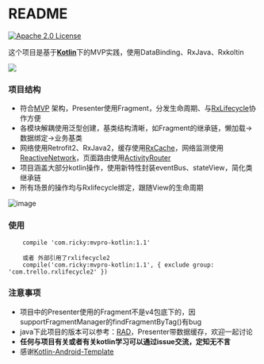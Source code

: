 # README

[![Apache 2.0 License](https://img.shields.io/badge/license-Apache%202.0-blue.svg?style=flat)](http://www.apache.org/licenses/LICENSE-2.0.html)

这个项目是基于[**Kotlin**](https://kotlinlang.org)下的MVP实践，使用DataBinding、RxJava、Rxkoltin

![](http://i.imgur.com/TeDm72X.png)

### 项目结构



- 符合[MVP](https://en.wikipedia.org/wiki/Model%E2%80%93view%E2%80%93presenter) 架构，Presenter使用Fragment，分发生命周期、与[RxLifecycle](https://github.com/trello/RxLifecycle "RxLifecycle")协作方便
- 各模块解耦使用泛型创建，基类结构清晰，如Fragment的继承链，懒加载->数据绑定->业务基类
- 网络使用Retrofit2、RxJava2，缓存使用[RxCache](https://github.com/VictorAlbertos/RxCache "RxCache")，网络监测使用[ReactiveNetwork](https://github.com/pwittchen/ReactiveNetwork "ReactiveNetwork")，页面路由使用[ActivityRouter](https://github.com/mzule/ActivityRouter "ActivityRouter")
- 项目涵盖大部分kotlin操作，使用新特性封装eventBus、stateView，简化类继承链
- 所有场景的操作均与Rxlifecycle绑定，跟随View的生命周期


![image](https://github.com/vihuela/Kotlin-mvpro/blob/master/gifdemo.gif ) 

### 使用

		compile 'com.ricky:mvpro-kotlin:1.1' 

		或者 外部引用了rxlifecycle2
		compile('com.ricky:mvpro-kotlin:1.1', { exclude group: 'com.trello.rxlifecycle2' })

### 注意事项

- 项目中的Presenter使用的Fragment不是v4包底下的，因supportFragmentManager的findFragmentByTag()有bug
- java下此项目的版本可以参考：[RAD](https://github.com/vihuela/RAD)，Presenter带数据缓存，欢迎一起讨论
- **任何与项目有关或者有关kotlin学习可以通过issue交流，定知无不言**
- 感谢[Kotlin-Android-Template](https://github.com/nekocode/Kotlin-Android-Template "Kotlin-Android-Template")
